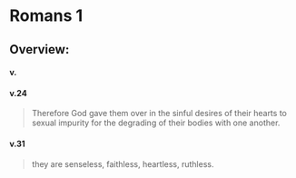 # Romans 1

## Overview:



#### v.
>

#### v.24
>Therefore God gave them over in the sinful desires of their hearts to sexual impurity for the degrading of their bodies with one another.

#### v.31
>they are senseless, faithless, heartless, ruthless.
